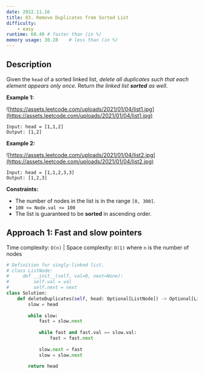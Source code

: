 ```yaml
---
date: 2022.11.16
title: 83. Remove Duplicates from Sorted List
difficulty:
    - easy
runtime: 60.49 # faster than (in %)
memory usage: 30.28    # less than (in %)
---
```

## Description
Given the `head` of a sorted linked list, *delete all duplicates such that each element appears only once*. Return *the linked list **sorted** as well*.

**Example 1:**

![https://assets.leetcode.com/uploads/2021/01/04/list1.jpg](https://assets.leetcode.com/uploads/2021/01/04/list1.jpg)

```
Input: head = [1,1,2]
Output: [1,2]

```

**Example 2:**

![https://assets.leetcode.com/uploads/2021/01/04/list2.jpg](https://assets.leetcode.com/uploads/2021/01/04/list2.jpg)

```
Input: head = [1,1,2,3,3]
Output: [1,2,3]

```

**Constraints:**

- The number of nodes in the list is in the range `[0, 300]`.
- `100 <= Node.val <= 100`
- The list is guaranteed to be **sorted** in ascending order.

## Approach 1: Fast and slow pointers
Time complexity: `O(n)`    |    Space complexity: `O(1)`
where `n` is the number of nodes

``` python
# Definition for singly-linked list.
# class ListNode:
#     def __init__(self, val=0, next=None):
#         self.val = val
#         self.next = next
class Solution:
    def deleteDuplicates(self, head: Optional[ListNode]) -> Optional[ListNode]:
        slow = head
        
        while slow:
            fast = slow.next
            
            while fast and fast.val == slow.val:
                fast = fast.next
            
            slow.next = fast
            slow = slow.next
        
        return head
```
